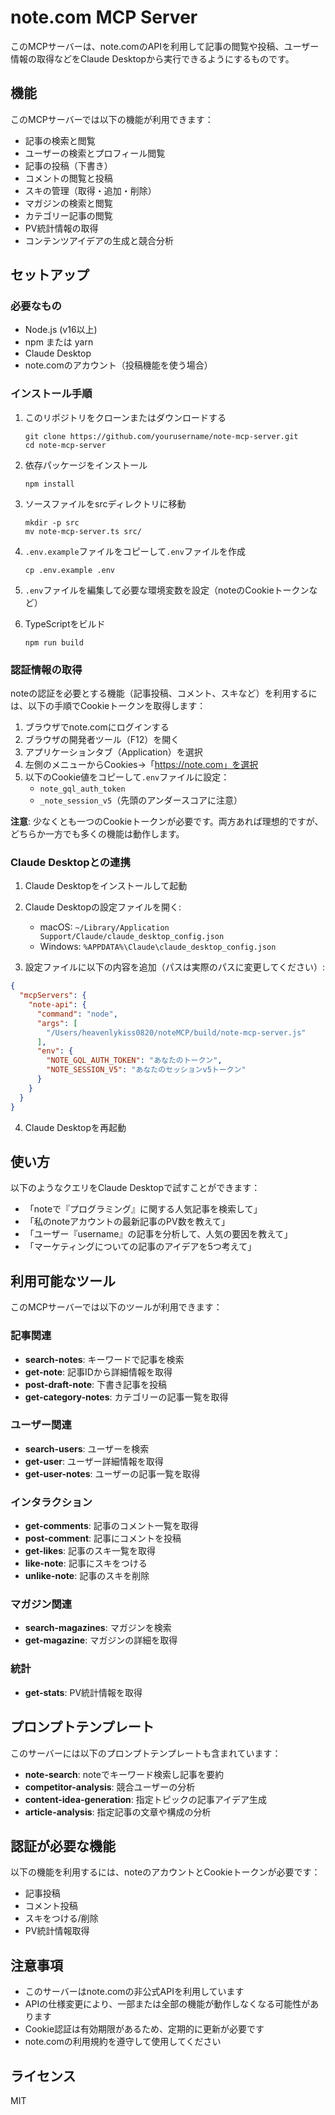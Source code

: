 # note.com MCP Server

このMCPサーバーは、note.comのAPIを利用して記事の閲覧や投稿、ユーザー情報の取得などをClaude Desktopから実行できるようにするものです。

## 機能

このMCPサーバーでは以下の機能が利用できます：

- 記事の検索と閲覧
- ユーザーの検索とプロフィール閲覧
- 記事の投稿（下書き）
- コメントの閲覧と投稿
- スキの管理（取得・追加・削除）
- マガジンの検索と閲覧
- カテゴリー記事の閲覧
- PV統計情報の取得
- コンテンツアイデアの生成と競合分析

## セットアップ

### 必要なもの

- Node.js (v16以上)
- npm または yarn
- Claude Desktop
- note.comのアカウント（投稿機能を使う場合）

### インストール手順

1. このリポジトリをクローンまたはダウンロードする
   ```
   git clone https://github.com/yourusername/note-mcp-server.git
   cd note-mcp-server
   ```

2. 依存パッケージをインストール
   ```
   npm install
   ```

3. ソースファイルをsrcディレクトリに移動
   ```
   mkdir -p src
   mv note-mcp-server.ts src/
   ```

4. `.env.example`ファイルをコピーして`.env`ファイルを作成
   ```
   cp .env.example .env
   ```

5. `.env`ファイルを編集して必要な環境変数を設定（noteのCookieトークンなど）

6. TypeScriptをビルド
   ```
   npm run build
   ```

### 認証情報の取得

noteの認証を必要とする機能（記事投稿、コメント、スキなど）を利用するには、以下の手順でCookieトークンを取得します：

1. ブラウザでnote.comにログインする
2. ブラウザの開発者ツール（F12）を開く
3. アプリケーションタブ（Application）を選択
4. 左側のメニューからCookies→「https://note.com」を選択
5. 以下のCookie値をコピーして`.env`ファイルに設定：
   - `note_gql_auth_token`
   - `_note_session_v5`（先頭のアンダースコアに注意）

**注意**: 少なくとも一つのCookieトークンが必要です。両方あれば理想的ですが、どちらか一方でも多くの機能は動作します。

### Claude Desktopとの連携

1. Claude Desktopをインストールして起動

2. Claude Desktopの設定ファイルを開く:
   - macOS: `~/Library/Application Support/Claude/claude_desktop_config.json`
   - Windows: `%APPDATA%\Claude\claude_desktop_config.json`

3. 設定ファイルに以下の内容を追加（パスは実際のパスに変更してください）:

```json
{
  "mcpServers": {
    "note-api": {
      "command": "node",
      "args": [
        "/Users/heavenlykiss0820/noteMCP/build/note-mcp-server.js"
      ],
      "env": {
        "NOTE_GQL_AUTH_TOKEN": "あなたのトークン",
        "NOTE_SESSION_V5": "あなたのセッションv5トークン"
      }
    }
  }
}
```

4. Claude Desktopを再起動

## 使い方

以下のようなクエリをClaude Desktopで試すことができます：

- 「noteで『プログラミング』に関する人気記事を検索して」
- 「私のnoteアカウントの最新記事のPV数を教えて」
- 「ユーザー『username』の記事を分析して、人気の要因を教えて」
- 「マーケティングについての記事のアイデアを5つ考えて」

## 利用可能なツール

このMCPサーバーでは以下のツールが利用できます：

### 記事関連
- **search-notes**: キーワードで記事を検索
- **get-note**: 記事IDから詳細情報を取得
- **post-draft-note**: 下書き記事を投稿
- **get-category-notes**: カテゴリーの記事一覧を取得

### ユーザー関連
- **search-users**: ユーザーを検索
- **get-user**: ユーザー詳細情報を取得
- **get-user-notes**: ユーザーの記事一覧を取得

### インタラクション
- **get-comments**: 記事のコメント一覧を取得
- **post-comment**: 記事にコメントを投稿
- **get-likes**: 記事のスキ一覧を取得
- **like-note**: 記事にスキをつける
- **unlike-note**: 記事のスキを削除

### マガジン関連
- **search-magazines**: マガジンを検索
- **get-magazine**: マガジンの詳細を取得

### 統計
- **get-stats**: PV統計情報を取得

## プロンプトテンプレート

このサーバーには以下のプロンプトテンプレートも含まれています：

- **note-search**: noteでキーワード検索し記事を要約
- **competitor-analysis**: 競合ユーザーの分析
- **content-idea-generation**: 指定トピックの記事アイデア生成
- **article-analysis**: 指定記事の文章や構成の分析

## 認証が必要な機能

以下の機能を利用するには、noteのアカウントとCookieトークンが必要です：

- 記事投稿
- コメント投稿
- スキをつける/削除
- PV統計情報取得

## 注意事項

- このサーバーはnote.comの非公式APIを利用しています
- APIの仕様変更により、一部または全部の機能が動作しなくなる可能性があります
- Cookie認証は有効期限があるため、定期的に更新が必要です
- note.comの利用規約を遵守して使用してください

## ライセンス

MIT